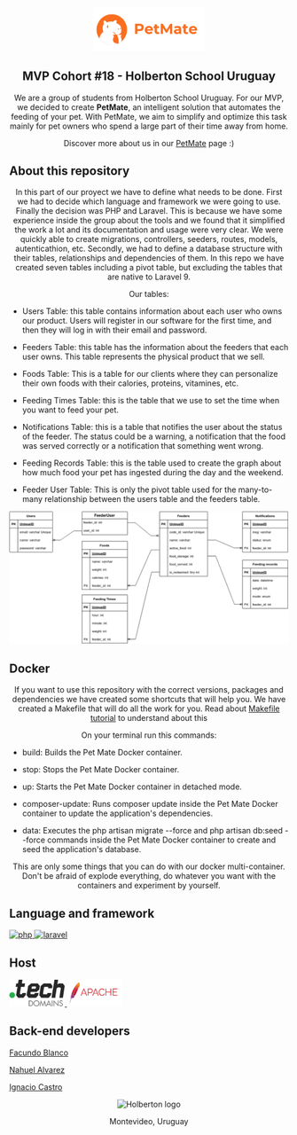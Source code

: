 <p align="center">
<img src="src/petmate-isologo2.png" alt="petmate-isologo" width=40% heigth=40% >
</p>

<h2 align="center">MVP Cohort #18 - Holberton School Uruguay</h2>

<p align="center"> We are a group of students from Holberton School Uruguay. For our MVP, we decided to create <strong>PetMate</strong>, an intelligent solution that automates the feeding of your pet. With PetMate, we aim to simplify and optimize this task mainly for pet owners who spend a large part of their time away from home.

<p align="center">Discover more about us in our <a href="http://www.petmate.tech/">PetMate</a> page :)</p>

## About this repository

<p align="center">In this part of our proyect we have to define what needs to be done. First we had to decide which language and framework we were going to use. Finally the decision was PHP and Laravel. This is because we have some experience inside the group about the tools and we found that it simplified the work a lot and its documentation and usage were very clear. We were quickly able to create migrations, controllers, seeders, routes, models, autenticathion, etc. Secondly, we had to define a database structure with their tables, relationships and dependencies of them. In this repo we have created seven tables including a pivot table, but excluding the tables that are native to Laravel 9. </p>
<p align="center">Our tables: </p>

* Users Table: this table contains information about each user who owns our product. Users will register in our software for the first time, and then they will log in with their email and password.

* Feeders Table: this table has the information about the feeders that each user owns. This table represents the physical product that we sell.

* Foods Table: This is a table for our clients where they can personalize their own foods with their calories, proteins, vitamines, etc.

* Feeding Times Table: this is the table that we use to set the time when you want to feed your pet.

* Notifications Table: this is a table that notifies the user about the status of the feeder. The status could be a warning, a notification that the food was served correctly or a notification that something went wrong.

* Feeding Records Table: this is the table used to create the graph about how much food your pet has ingested during the day and the weekend.

* Feeder User Table: This is only the pivot table used for the many-to-many relationship between the users table and the feeders table.

![Mer](./src/Mer.png)


## Docker
<p align="center">If you want to use this repository with the correct versions, packages and dependencies we have created some shortcuts that will help you. We have created a Makefile that will do all the work for you. Read about <a href="https://makefiletutorial.com">Makefile tutorial</a> to understand about this</p>
<p align="center">On your terminal run this commands: </p>

* build: Builds the Pet Mate Docker container.

* stop: Stops the Pet Mate Docker container.

* up: Starts the Pet Mate Docker container in detached mode.

* composer-update: Runs composer update inside the Pet Mate Docker container to update the application's dependencies.

* data: Executes the php artisan migrate --force and php artisan db:seed --force commands inside the Pet Mate Docker container to create and seed the application's database.

<p align="center"> This are only some things that you can do with our docker multi-container. Don't be afraid of explode everything, do whatever you want with the containers and experiment by yourself. </p>

## Language and framework
<p align="left"> <a href="https://www.w3schools.com/php/php_intro.asp" target="_blank" rel="noreferrer"> <img src="https://upload.wikimedia.org/wikipedia/commons/2/27/PHP-logo.svg" alt="php" width="80" height="80"/> </a> <a href="https://laravel.com/docs/10.x" target="_blank" rel="noreferrer"> <img src="https://upload.wikimedia.org/wikipedia/commons/9/9a/Laravel.svg" alt="laravel" width="80" height="80"/> <a/> </p>

## Host

<a href="https://get.tech/">
	<img src="src/tech-domains-logo.png" width="100"></img>
</a>
<a target="_blank" href="https://httpd.apache.org/">
	<img src="src/apache-server-logo.png" width="100"></img>
</a>

<br>

## Back-end developers

<a href="https://www.linkedin.com/in/facundo-blanco-0534ba229/">Facundo Blanco</a>

<a href="https://www.linkedin.com/in/nahuel-alvarez16//">Nahuel Alvarez</a>

<a href="https://www.linkedin.com/in/ignacio-castro347/">Ignacio Castro</a>


<p align="center">
	<a><img src="https://apply.holbertonschool.com/holberton-logo.png" alt="Holberton logo" width=18% heigth=18%></img></a>
</p>

<p align="center">Montevideo, Uruguay</p>
